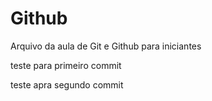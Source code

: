 # Github

Arquivo da aula de Git e Github para iniciantes

teste para primeiro commit

teste apra segundo commit
